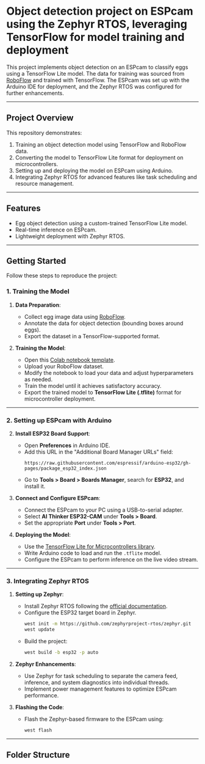 # Object detection project on ESPcam using the Zephyr RTOS, leveraging TensorFlow for model training and deployment

This project implements object detection on an ESPcam to classify eggs using a TensorFlow Lite model. The data for training was sourced from [RoboFlow](https://roboflow.com/) and trained with TensorFlow. The ESPcam was set up with the Arduino IDE for deployment, and the Zephyr RTOS was configured for further enhancements.

---

## Project Overview
This repository demonstrates:
1. Training an object detection model using TensorFlow and RoboFlow data.
2. Converting the model to TensorFlow Lite format for deployment on microcontrollers.
3. Setting up and deploying the model on ESPcam using Arduino.
4. Integrating Zephyr RTOS for advanced features like task scheduling and resource management.

---

## Features
- Egg object detection using a custom-trained TensorFlow Lite model.
- Real-time inference on ESPcam.
- Lightweight deployment with Zephyr RTOS.

---

## Getting Started
Follow these steps to reproduce the project:

### 1. Training the Model
1. **Data Preparation**:
   - Collect egg image data using [RoboFlow](https://roboflow.com/).
   - Annotate the data for object detection (bounding boxes around eggs).
   - Export the dataset in a TensorFlow-supported format.

2. **Training the Model**:
   - Open this [Colab notebook template](https://colab.research.google.com/drive/1M9F4ohgpPpvrXIE0vtuU9cfbFOHzXeUc).
   - Upload your RoboFlow dataset.
   - Modify the notebook to load your data and adjust hyperparameters as needed.
   - Train the model until it achieves satisfactory accuracy.
   - Export the trained model to **TensorFlow Lite (.tflite)** format for microcontroller deployment.

---

### 2. Setting up ESPcam with Arduino
2. **Install ESP32 Board Support**:
   - Open **Preferences** in Arduino IDE.
   - Add this URL in the "Additional Board Manager URLs" field:
     ```
     https://raw.githubusercontent.com/espressif/arduino-esp32/gh-pages/package_esp32_index.json
     ```
   - Go to **Tools > Board > Boards Manager**, search for **ESP32**, and install it.

3. **Connect and Configure ESPcam**:
   - Connect the ESPcam to your PC using a USB-to-serial adapter.
   - Select **AI Thinker ESP32-CAM** under **Tools > Board**.
   - Set the appropriate **Port** under **Tools > Port**.

4. **Deploying the Model**:
   - Use the [TensorFlow Lite for Microcontrollers library](https://github.com/tensorflow/tflite-micro).
   - Write Arduino code to load and run the `.tflite` model.
   - Configure the ESPcam to perform inference on the live video stream.

---

### 3. Integrating Zephyr RTOS
1. **Setting up Zephyr**:
   - Install Zephyr RTOS following the [official documentation](https://docs.zephyrproject.org/latest/getting_started/index.html).
   - Configure the ESP32 target board in Zephyr.
     ```bash
     west init -m https://github.com/zephyrproject-rtos/zephyr.git
     west update
     ```
   - Build the project:
     ```bash
     west build -b esp32 -p auto
     ```

2. **Zephyr Enhancements**:
   - Use Zephyr for task scheduling to separate the camera feed, inference, and system diagnostics into individual threads.
   - Implement power management features to optimize ESPcam performance.

3. **Flashing the Code**:
   - Flash the Zephyr-based firmware to the ESPcam using:
     ```bash
     west flash
     ```

---

## Folder Structure
